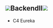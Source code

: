 
<h2><img src="./Más/img/58f23613081d28c09dd15edd335addbe2izquierda.gif">BackendII<img src="./Más/img/58f23613081d28c09dd15edd335addbe2derecha.gif"></h2>
<ul>
    <li>C4 Eureka</li>
</ul>
